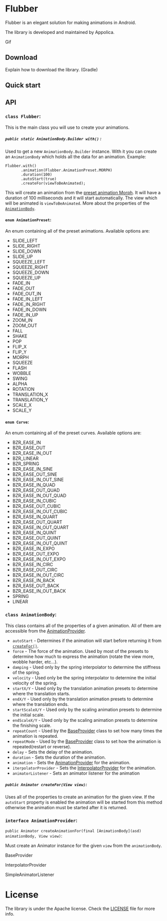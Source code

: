 Flubber
===

Flubber is an elegant solution for making animations in Android.

The library is developed and maintained by Appolica.

Gif


Download
---
Explain how to download the library. (Gradle)

Quick start
---


API
-----
### `class Flubber`:

This is the main class you will use to create your animations.
<a name=flubber.with>
##### `public static AnimationBody.Builder with()` </a>:
 Used to get a new `AnimationBody.Builder` instance. With it you can create an `AnimationBody` which holds all the data for an animation. Example:
```
Flubber.with()
	   .animation(Flubber.AnimationPreset.MORPH)
	   .duration(100)
	   .autoStart(true)
	   .createFor(viewToBeAnimated);
```
This will create an animation from the [preset animation Morph](#enum-animationpreset). It will have a duration of 100 milliseconds and it will start automatically. The view which will be animated is `viewToBeAnimated`. 
More about the properties of the [`AnimationBody`](#class-animationbody).

#### `enum AnimationPreset`: 
An enum containing all of the preset animations. Available options are:

* SLIDE_LEFT
* SLIDE_RIGHT
* SLIDE_DOWN
* SLIDE_UP
* SQUEEZE_LEFT
* SQUEEZE_RIGHT
* SQUEEZE_DOWN
* SQUEEZE_UP
* FADE_IN
* FADE_OUT
* FADE_OUT_IN
* FADE_IN_LEFT
* FADE_IN_RIGHT
* FADE_IN_DOWN
* FADE_IN_UP
* ZOOM_IN
* ZOOM_OUT
* FALL
* SHAKE
* POP
* FLIP_X
* FLIP_Y
* MORPH
* SQUEEZE
* FLASH
* WOBBLE
* SWING
* ALPHA
* ROTATION
* TRANSLATION_X
* TRANSLATION_Y
* SCALE_X
* SCALE_Y

#### `enum Curve`: 
An enum containing all of the preset curves. Available options are:

* BZR_EASE_IN
* BZR_EASE_OUT
* BZR_EASE_IN_OUT
* BZR_LINEAR
* BZR_SPRING
* BZR_EASE_IN_SINE
* BZR_EASE_OUT_SINE
* BZR_EASE_IN_OUT_SINE
* BZR_EASE_IN_QUAD
* BZR_EASE_OUT_QUAD
* BZR_EASE_IN_OUT_QUAD
* BZR_EASE_IN_CUBIC
* BZR_EASE_OUT_CUBIC
* BZR_EASE_IN_OUT_CUBIC
* BZR_EASE_IN_QUART
* BZR_EASE_OUT_QUART
* BZR_EASE_IN_OUT_QUART
* BZR_EASE_IN_QUINT
* BZR_EASE_OUT_QUINT
* BZR_EASE_IN_OUT_QUINT
* BZR_EASE_IN_EXPO
* BZR_EASE_OUT_EXPO
* BZR_EASE_IN_OUT_EXPO
* BZR_EASE_IN_CIRC
* BZR_EASE_OUT_CIRC
* BZR_EASE_IN_OUT_CIRC
* BZR_EASE_IN_BACK
* BZR_EASE_OUT_BACK
* BZR_EASE_IN_OUT_BACK
* SPRING
* LINEAR

### `class AnimationBody`:
This class contains all of the properties of a given animation. All of them are accessible from the [AnimationProvider](#animationprovider).

* `autoStart` - Determines if the animation will start before returning it from [`createFor()`](#createFor).
* `force` - The force of the animation. Used by most of the presets to determine how much to express the animation (rotate the view more, wobble harder, etc...).
* `damping` - Used only by the spring interpolator to determine the stiffness of the spring.
* `velocity` - Used only be the spring interpolator to determine the initial velocity of the spring.
* `startX/Y` - Used only by the translation animation presets to determine where the translation starts.
* `endX/Y` - Used only by the translation animation presets to determine where the translation ends.
* `startScaleX/Y` - Used only by the scaling animation presets to determine the initial scale.
* `endScaleX/Y` - Used only by the scaling animation presets to determine the finishing scale.
* `repeatCount` - Used by the [BaseProvider](#baseprovider) class to set how many times the animation is repeated.
* `repeatMode` - Used by the [BaseProvider](#baseprovider) class to set how the animation is repeated(restart or reverse).
* `delay` - Sets the delay of the animation.
* `duration` - Sets the duration of the animation.
* `animation` - Sets the [AnimationProvider](#animationprovider) for the animation.
* `iterpolatorProvider` - Sets the [InterpolatorProvider](#interpolatorprovider) for the animation.
* `animatorListener` - Sets an animator listener for the animation

<a name=createFor></a>
##### `public Animator createFor(View view)`:
Uses all of the properties to create an animation for the given view. If the `autoStart` property is enabled the animation will be started from this method otherwise the animation must be started after it is returned.

### `interface AnimationProvider`:
`public Animator createAnimationFor(final [AnimationBody](asd) animationBody, View view)`:

Must create an Animator instance for the given `view` from the `animationBody`.


BaseProvider

InterpolatorProvider

SimpleAnimatorListener

# License
The library is under the Apache license. Check the [LICENSE](./LICENSE) file for more info.
